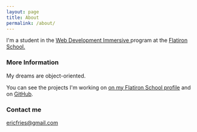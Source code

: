 ```yaml
---
layout: page
title: About
permalink: /about/
---
```


 I'm a student in the <a href="http://flatironschool.com/web">Web Development Immersive </a>program at the <a href="http://flatironschool.com">Flatiron School.</a>

### More Information

My dreams are object-oriented.

You can see the projects I'm working on <a href="http://people.flatironschool.com/profiles/eric-fries">on my Flatiron School profile</a> and on <a href="https://github.com/EricFries">GitHub</a>.



### Contact me

[ericfries@gmail.com](mailto:ericfries@gmail.com)
